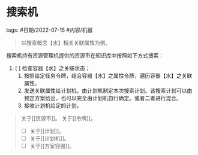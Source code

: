 
搜索机
====


tags: #日期/2022-07-15 #内容/机器 


> 以搜索概念【水】相关关联属性为例。


搜索机持有资源管理机提供的资源币在知识库中按照如下方式搜索：

1. [ ] 检查容器【水】之关联状态；
	1. 按照给定任务令牌，结合容器【水】之属性令牌，遍历容器【水】之关联属性。
	2. 发送关联属性给计划机。由计划机制定本次搜索计划。该搜索计划可以由预定方案给出，也可以完全由计划机自行确定。或者二者进行混合。
	3. 接收计划机给定的计划，









> 关于[[资源币]]。
> 关于[[令牌]]。
> - [ ] 关于[[计划]]。
> - [ ] 关于[[计划机]]。
> - [ ] 关于[[方案容器]]。